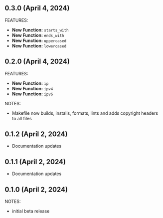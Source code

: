 ## 0.3.0 (April 4, 2024)

FEATURES:

* **New Function:** `starts_with`
* **New Function:** `ends_with`
* **New Function:** `uppercased`
* **New Function:** `lowercased`

## 0.2.0 (April 4, 2024)

FEATURES:

* **New Function:** `ip`
* **New Function:** `ipv4`
* **New Function:** `ipv6`

NOTES:

* Makefile now builds, installs, formats, lints and adds copyright headers to all files

## 0.1.2 (April 2, 2024)

* Documentation updates

## 0.1.1 (April 2, 2024)

* Documentation updates

## 0.1.0 (April 2, 2024)

NOTES:

* initial beta release
